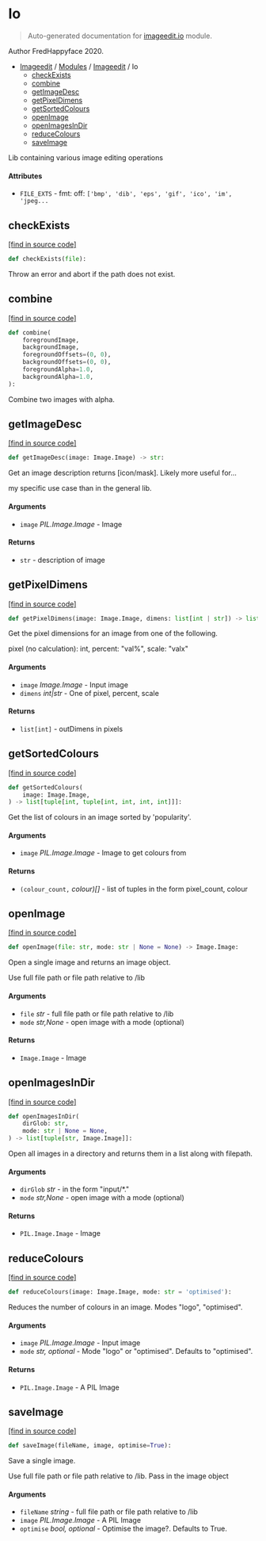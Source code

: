 # Io

> Auto-generated documentation for [imageedit.io](../../../imageedit/io.py) module.

Author FredHappyface 2020.

- [Imageedit](../README.md#imageedit-index) / [Modules](../MODULES.md#imageedit-modules) / [Imageedit](index.md#imageedit) / Io
    - [checkExists](#checkexists)
    - [combine](#combine)
    - [getImageDesc](#getimagedesc)
    - [getPixelDimens](#getpixeldimens)
    - [getSortedColours](#getsortedcolours)
    - [openImage](#openimage)
    - [openImagesInDir](#openimagesindir)
    - [reduceColours](#reducecolours)
    - [saveImage](#saveimage)

Lib containing various image editing operations

#### Attributes

- `FILE_EXTS` - fmt: off: `['bmp', 'dib', 'eps', 'gif', 'ico', 'im', 'jpeg...`

## checkExists

[[find in source code]](../../../imageedit/io.py#L179)

```python
def checkExists(file):
```

Throw an error and abort if the path does not exist.

## combine

[[find in source code]](../../../imageedit/io.py#L160)

```python
def combine(
    foregroundImage,
    backgroundImage,
    foregroundOffsets=(0, 0),
    backgroundOffsets=(0, 0),
    foregroundAlpha=1.0,
    backgroundAlpha=1.0,
):
```

Combine two images with alpha.

## getImageDesc

[[find in source code]](../../../imageedit/io.py#L110)

```python
def getImageDesc(image: Image.Image) -> str:
```

Get an image description returns [icon/mask]. Likely more useful for...

my specific use case than in the general lib.

#### Arguments

- `image` *PIL.Image.Image* - Image

#### Returns

- `str` - description of image

## getPixelDimens

[[find in source code]](../../../imageedit/io.py#L30)

```python
def getPixelDimens(image: Image.Image, dimens: list[int | str]) -> list[int]:
```

Get the pixel dimensions for an image from one of the following.

pixel (no calculation): int, percent: "val%", scale: "valx"

#### Arguments

- `image` *Image.Image* - Input image
- `dimens` *int|str* - One of pixel, percent, scale

#### Returns

- `list[int]` - outDimens in pixels

## getSortedColours

[[find in source code]](../../../imageedit/io.py#L129)

```python
def getSortedColours(
    image: Image.Image,
) -> list[tuple[int, tuple[int, int, int, int]]]:
```

Get the list of colours in an image sorted by 'popularity'.

#### Arguments

- `image` *PIL.Image.Image* - Image to get colours from

#### Returns

- `(colour_count,` *colour)[]* - list of tuples in the form pixel_count, colour

## openImage

[[find in source code]](../../../imageedit/io.py#L75)

```python
def openImage(file: str, mode: str | None = None) -> Image.Image:
```

Open a single image and returns an image object.

Use full file path or file path relative to /lib

#### Arguments

- `file` *str* - full file path or file path relative to /lib
- `mode` *str,None* - open image with a mode (optional)

#### Returns

- `Image.Image` - Image

## openImagesInDir

[[find in source code]](../../../imageedit/io.py#L58)

```python
def openImagesInDir(
    dirGlob: str,
    mode: str | None = None,
) -> list[tuple[str, Image.Image]]:
```

Open all images in a directory and returns them in a list along with filepath.

#### Arguments

- `dirGlob` *str* - in the form "input/*."
- `mode` *str,None* - open image with a mode (optional)

#### Returns

- `PIL.Image.Image` - Image

## reduceColours

[[find in source code]](../../../imageedit/io.py#L145)

```python
def reduceColours(image: Image.Image, mode: str = 'optimised'):
```

Reduces the number of colours in an image. Modes "logo", "optimised".

#### Arguments

- `image` *PIL.Image.Image* - Input image
- `mode` *str, optional* - Mode "logo" or "optimised". Defaults to
"optimised".

#### Returns

- `PIL.Image.Image` - A PIL Image

## saveImage

[[find in source code]](../../../imageedit/io.py#L95)

```python
def saveImage(fileName, image, optimise=True):
```

Save a single image.

Use full file path or file path relative to /lib. Pass in the image object

#### Arguments

- `fileName` *string* - full file path or file path relative to /lib
- `image` *PIL.Image.Image* - A PIL Image
- `optimise` *bool, optional* - Optimise the image?. Defaults to True.
